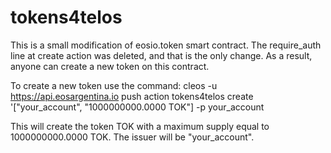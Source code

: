 # tokens4telos
This is a small modification of eosio.token smart contract.
The require_auth line at create action was deleted, and that is the only change.
As a result, anyone can create a new token on this contract.


To create a new token use the command:
cleos -u https://api.eosargentina.io push action tokens4telos create '["your_account", "1000000000.0000 TOK"] -p your_account

This will create the token TOK with a maximum supply equal to 1000000000.0000 TOK.
The issuer will be "your_account".